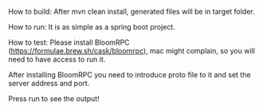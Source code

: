 How to build:
After mvn clean install, generated files will be in target folder.

How to run:
It is as simple as a spring boot project.

How to test:
Please install BloomRPC (https://formulae.brew.sh/cask/bloomrpc), mac might complain,
so you will need to have access to run it.

After installing BloomRPC you need to introduce proto file to it and set the server address and port.

Press run to see the output!